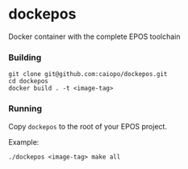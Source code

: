 # dockepos

Docker container with the complete EPOS toolchain

### Building
```
git clone git@github.com:caiopo/dockepos.git
cd dockepos
docker build . -t <image-tag>
```

### Running
Copy `dockepos` to the root of your EPOS project.

Example:
```
./dockepos <image-tag> make all
```
